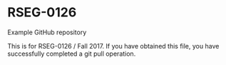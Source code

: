 # RSEG-0126
Example GitHub repository

This is for RSEG-0126 / Fall 2017. If you have obtained
this file, you have successfully completed a git pull
operation.

